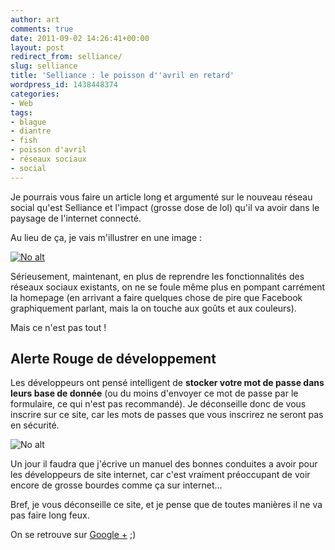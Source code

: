 ```yaml
---
author: art
comments: true
date: 2011-09-02 14:26:41+00:00
layout: post
redirect_from: selliance/
slug: selliance
title: 'Selliance : le poisson d''avril en retard'
wordpress_id: 1438448374
categories:
- Web
tags:
- blague
- diantre
- fish
- poisson d'avril
- réseaux sociaux
- social
---
```


Je pourrais vous faire un article long et argumenté sur le nouveau réseau social qu'est Selliance et l'impact (grosse dose de lol) qu'il va avoir dans le paysage de l'internet connecté.

Au lieu de ça, je vais m'illustrer en une image :

<a href="https://static.irz.fr/2011/09/seillance-facebook.png"><img alt="No alt" data-src="https://static.irz.fr/2011/09/seillance-facebook-1024x949.png" src="https://static.irz.fr/thumb.php?size=<100&crop=0&src=https://static.irz.fr/2011/09/seillance-facebook-1024x949.png" /></a>

Sérieusement, maintenant, en plus de reprendre les fonctionnalités des réseaux sociaux existants, on ne se foule même plus en pompant carrément la homepage (en arrivant a faire quelques chose de pire que Facebook graphiquement parlant, mais la on touche aux goûts et aux couleurs).

Mais ce n'est pas tout !



## Alerte Rouge de développement



Les développeurs ont pensé intelligent de **stocker votre mot de passe dans leurs base de donnée** (ou du moins d'envoyer ce mot de passe par le formulaire, ce qui n'est pas recommandé). Je déconseille donc de vous inscrire sur ce site, car les mots de passes que vous inscrirez ne seront pas en sécurité.

<img alt="No alt" data-src="https://static.irz.fr/2011/09/mail-seillance.png" src="https://static.irz.fr/thumb.php?size=<100&crop=0&src=https://static.irz.fr/2011/09/mail-seillance.png" />

Un jour il faudra que j'écrive un manuel des bonnes conduites a avoir pour les développeurs de site internet, car c'est vraiment préoccupant de voir encore de grosse bourdes comme ça sur internet...

Bref, je vous déconseille ce site, et je pense que de toutes manières il ne va pas faire long feux.

On se retrouve sur [Google +](https://plus.google.com/101902267183690037916) ;)
